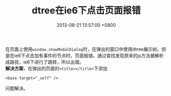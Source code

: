 ﻿---
title: dtree在ie6下点击页面报错
date: 2013-08-21 13:57:00 +0800 
layout: post
permalink: /blog/2013/08/21/dtree在ie6下点击页面报错.html
categories:
  - 问题一箩筐
tags:
  - JS
  - dtree
---

在页面上使用`window.showModalDialog`时，在弹出的窗口中使用dtree展示树。但是在ie6下点击加有事件的节点时，页面报错。通过查找发现原来的js方法被解析成路径，ie6下进行了跳转，所以出错。<br/>
**解决方案**，在弹出的页面的`<title></title>`下添加 
```
<base target="_self" />
```
问题解决。